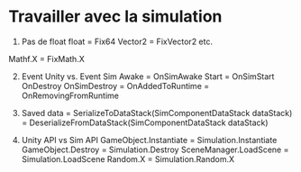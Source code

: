 # Travailler avec la simulation

1. Pas de float
float = Fix64
Vector2 = FixVector2
etc.

Mathf.X = FixMath.X


2. Event Unity vs. Event Sim
Awake = OnSimAwake
Start = OnSimStart
OnDestroy OnSimDestroy
 = OnAddedToRuntime
 = OnRemovingFromRuntime
 
 
3. Saved data
 = SerializeToDataStack(SimComponentDataStack dataStack)
 = DeserializeFromDataStack(SimComponentDataStack dataStack)
 

4. Unity API vs Sim API
GameObject.Instantiate = Simulation.Instantiate
GameObject.Destroy = Simulation.Destroy
SceneManager.LoadScene = Simulation.LoadScene
Random.X = Simulation.Random.X


